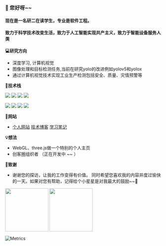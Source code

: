 ### 👋 您好呀~~ 
#### 现在是一名研二在读学生，专业是软件工程。 
#### 致力于科学技术改变生活，致力于人工智能实现共产主义，致力于智能设备服务人类
**💻研究方向**

- 深度学习, 计算机视觉
- 图像处理和目标检测任务,当前在研究yolo的改进例如yolov5和yolox
- 通过计算机视觉技术实现工业生产检测包括安全、质量、灾情预警等

**🚀技术栈**

![](https://img.shields.io/badge/python-language-brightgreen)
![](https://img.shields.io/badge/Java-language-brightgreen)
![](https://img.shields.io/badge/Html-language-brightgreen)
![](https://img.shields.io/badge/JavaScript-language-brightgreen)


![](https://img.shields.io/badge/Django-后端-blueviolet)
![](https://img.shields.io/badge/Vue-前端-blueviolet)
![](https://img.shields.io/badge/Redis-缓存-blueviolet)
![](https://img.shields.io/badge/Docker-容器-blueviolet)


**🌱网站**

- [个人网站](https://chenkequan.cn) [技术博客](https://blog.csdn.net/ckq707718837?type=blog) [学习笔记](https://study.chenkequan.cn)

**💡想法**

- WebGL、three.js做一个特别的个人主页
- 创客圈组织者  （正在开发中 ~~ ）

**🤟致谢**

- 谢谢您的探访，让我的工作变得有价值。 同时希望您喜欢我的内容并度过愉快的一天。如果对您有帮助，记得给个小星星是对我最大的鼓励~~👋

<img align="left" src="https://github-readme-stats.vercel.app/api?username=swimmant&show_icons=true&theme=algolia" height="140px" />
<img align="center" src="https://github-readme-stats.vercel.app/api/top-langs/?username=swimmant&layout=compact&langs_count=8&theme=algolia" height="140px" />

![Metrics](https://metrics.lecoq.io/swimmant?template=classic&base.metadata=0&isocalendar=1&people=1&isocalendar.duration=half-year&people.limit=24&people.identicons=false&people.size=28&people.types=followers%2C%20following&people.shuffle=false&config.timezone=Asia%2FShanghai)

